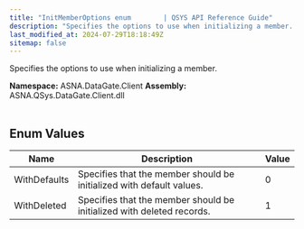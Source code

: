 ```yaml
---
title: "InitMemberOptions enum        | QSYS API Reference Guide"
description: "Specifies the options to use when initializing a member. "
last_modified_at: 2024-07-29T18:18:49Z
sitemap: false
---
```


Specifies the options to use when initializing a member.

**Namespace:** ASNA.DataGate.Client
**Assembly:** ASNA.QSys.DataGate.Client.dll
<br>
<br>

## Enum Values

| Name | Description | Value
| --- | --- | --- 
| WithDefaults | Specifies that the member should be initialized with default values. | 0 |
| WithDeleted | Specifies that the member should be initialized with deleted records. | 1 |
